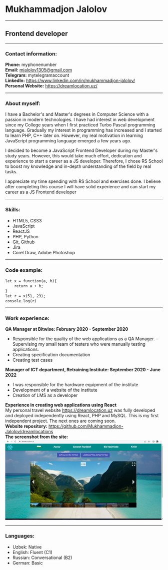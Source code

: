 # Mukhammadjon Jalolov
****
## Frontend developer
****
### Contact information: 
**Phone:** myphonenumber  
**Email:** mjalolov1305@gmail.com  
**Telegram:** mytelegramaccount  
**LinkedIn:** https://www.linkedin.com/in/mukhammadjon-jalolov/  
**Personal Website:** https://dreamlocation.uz/
*****
### About myself:

I have a Bachelor's and Master's degrees in Computer Science with a passion in modern technologies. I have had interest in web development since my College years when I first practiced Turbo Pascal programming language. Gradually my interest in programming has increased and I started to learn PHP, C++ later on. However, my real motivation in learning JavaScript programming language emerged a few years ago. 

I decided to become a JavaScript Frontend Developer during my Master's study years. However, this would take much effort, dedication and experience to start a career as a JS developer. Therefore, I chose RS School to boost my knowledge and in-depth understanding of the field by real tasks.

I appreciate my time spending with RS School and exercises done. I believe after completing this course I will have solid experience and can start my career as a JS Frontend developer

*****
### Skills: 
* HTML5, CSS3
* JavaScript
* ReactJS
* PHP, Python
* Git, Github
* Jira
* Corel Draw, Adobe Photoshop
*****
### Code example: 
```
let x = function(a, b){
    return a + b;
}
let r = x(51, 23);
console.log(r)
```
*****
### Work experience: 
**QA Manager at Bitwise: February 2020 - September 2020**  
- Responsible for the quality of the web applications as a QA Manager. - Supervising my small team of testers who were manually testing applications.
- Creating specification documentation
- Creating test cases

**Manager of ICT department, Retraining Institute: September 2020 - June 2022**  
- I was responsible for the hardware equipment of the institute
- Development of a website of the institute
- Creation of LMS as a developer

**Experience in creating web applications using React**  
My personal travel website https://dreamlocation.uz was fully developed and deployed independently using React, PHP and MySQL. This is my first independent project. The next ones are coming soon.  
**Website repository:** https://github.com/Mukhammadjon-Jalolov/dreamlocations  
**The screenshot from the site:**  
![screenshot](/img/dreamlocation.PNG "Screnshot of a site")

*****
### Languages: 
* Uzbek: Native 
* English: Fluent (C1) 
* Russian: Conversational (B2) 
* German: Basic
